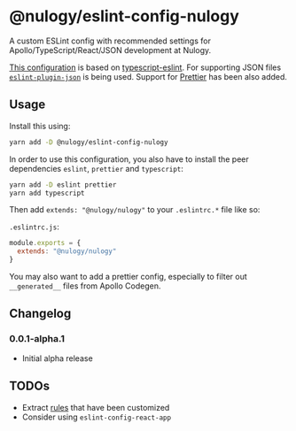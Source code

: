 # @nulogy/eslint-config-nulogy

A custom ESLint config with recommended settings for Apollo/TypeScript/React/JSON development at Nulogy.

[This configuration](./index.js) is based on [typescript-eslint](https://github.com/typescript-eslint/typescript-eslint). For supporting JSON files [`eslint-plugin-json`](https://github.com/azeemba/eslint-plugin-json) is being used. Support for [Prettier](https://github.com/prettier) has been also added.

## Usage

Install this using:

```bash
yarn add -D @nulogy/eslint-config-nulogy
```

In order to use this configuration, you also have to install the peer dependencies `eslint`, `prettier` and `typescript`:

```bash
yarn add -D eslint prettier
yarn add typescript
```

Then add `extends: "@nulogy/nulogy"` to your `.eslintrc.*` file like so:

`.eslintrc.js`:
```javascript
module.exports = {
  extends: "@nulogy/nulogy"
}
```

You may also want to add a prettier config, especially to filter out `__generated__` files from Apollo Codegen.

## Changelog

### 0.0.1-alpha.1

-   Initial alpha release

## TODOs

- Extract [rules](./rules.js) that have been customized
- Consider using `eslint-config-react-app`
